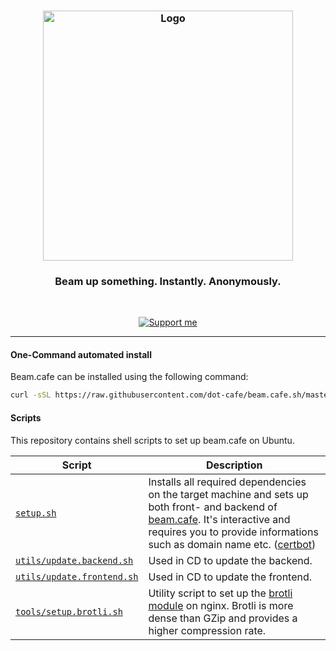 <h3 align="center">
    <img src="https://user-images.githubusercontent.com/30767528/80746783-b892d180-8b22-11ea-987a-34624c23ee65.png" alt="Logo" height="400">
</h3>

<h3 align="center">
    Beam up something. Instantly. Anonymously.
</h3>

<br/>

<p align="center">
  <a href="https://github.com/sponsors/Simonwep"><img
     alt="Support me"
     src="https://img.shields.io/badge/github-support-3498DB.svg"></a>
</p>

---
#### One-Command automated install

Beam.cafe can be installed using the following command:

```sh
curl -sSL https://raw.githubusercontent.com/dot-cafe/beam.cafe.sh/master/setup.sh | bash
```


#### Scripts

This repository contains shell scripts to set up beam.cafe on Ubuntu.

| Script | Description |
| ------ | ----------- |
| [`setup.sh`](setup.sh) | Installs all required dependencies on the target machine and sets up both front- and backend of [beam.cafe](http://beam.cafe). It's interactive and requires you to provide informations such as domain name etc. ([certbot](https://certbot.eff.org/)) |
| [`utils/update.backend.sh`](utils/update.backend.sh) | Used in CD to update the backend. |
| [`utils/update.frontend.sh`](utils/update.frontend.sh) | Used in CD to update the frontend. |
| [`tools/setup.brotli.sh`](scripts/setup.brotli.sh) | Utility script to set up the [brotli module](https://docs.nginx.com/nginx/admin-guide/dynamic-modules/brotli/) on nginx. Brotli is more dense than GZip and provides a higher compression rate. |

